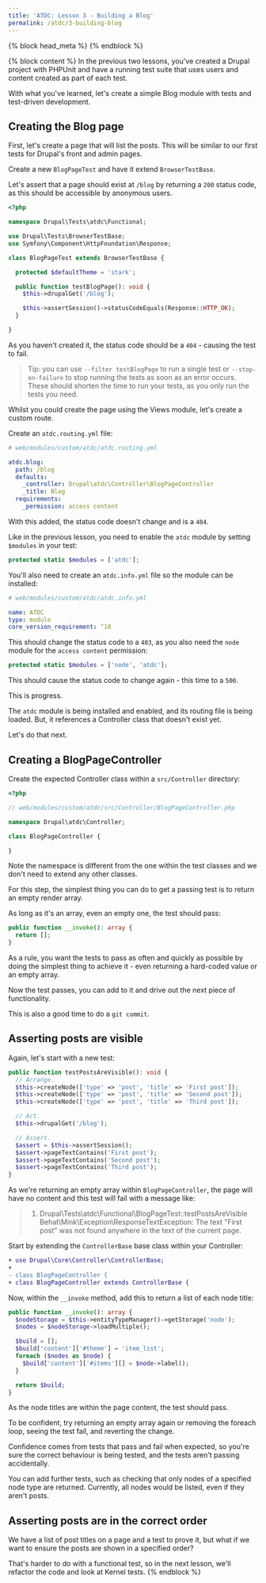 ```yaml
---
title: 'ATDC: Lesson 3 - Building a Blog'
permalink: /atdc/3-building-blog
---
```


{% block head_meta %}
<meta name="robots" content="noindex">
{% endblock %}

{% block content %}
In the previous two lessons, you've created a Drupal project with PHPUnit and have a running test suite that uses users and content created as part of each test.

With what you've learned, let's create a simple Blog module with tests and test-driven development.

## Creating the Blog page

First, let's create a page that will list the posts. This will be similar to our first tests for Drupal's front and admin pages.

Create a new `BlogPageTest` and have it extend `BrowserTestBase`.

Let's assert that a page should exist at `/blog` by returning a `200` status code, as this should be accessible by anonymous users.

```php
<?php

namespace Drupal\Tests\atdc\Functional;

use Drupal\Tests\BrowserTestBase;
use Symfony\Component\HttpFoundation\Response;

class BlogPageTest extends BrowserTestBase {

  protected $defaultTheme = 'stark';

  public function testBlogPage(): void {
    $this->drupalGet('/blog');

    $this->assertSession()->statusCodeEquals(Response::HTTP_OK);
  }

}
```

As you haven't created it, the status code should be a `404` - causing the test to fail.

> Tip: you can use `--filter testBlogPage` to run a single test or `--stop-on-failure` to stop running the tests as soon as an error occurs. These should shorten the time to run your tests, as you only run the tests you need.

Whilst you could create the page using the Views module, let's create a custom route.

Create an `atdc.routing.yml` file:

```yaml
# web/modules/custom/atdc/atdc.routing.yml

atdc.blog:
  path: /blog
  defaults:
    _controller: Drupal\atdc\Controller\BlogPageController
    _title: Blog
  requirements:
    _permission: access content
```

With this added, the status code doesn't change and is a `404`.

Like in the previous lesson, you need to enable the `atdc` module by setting `$modules` in your test:

```php
protected static $modules = ['atdc'];
```

You'll also need to create an `atdc.info.yml` file so the module can be installed:

```yaml
# web/modules/custom/atdc/atdc.info.yml

name: ATDC
type: module
core_version_requirement: ^10
```

This should change the status code to a `403`, as you also need the `node` module for the `access content` permission:

```php
protected static $modules = ['node', 'atdc'];
```

This should cause the status code to change again - this time to a `500`.

This is progress.

The `atdc` module is being installed and enabled, and its routing file is being loaded. But, it references a Controller class that doesn't exist yet.

Let's do that next.

## Creating a BlogPageController

Create the expected Controller class within a `src/Controller` directory:

```php
<?php

// web/modules/custom/atdc/src/Controller/BlogPageController.php

namespace Drupal\atdc\Controller;

class BlogPageController {

}
```

Note the namespace is different from the one within the test classes and we don't need to extend any other classes.

For this step, the simplest thing you can do to get a passing test is to return an empty render array.

As long as it's an array, even an empty one, the test should pass:

```php
public function __invoke(): array {
  return [];
}
```

As a rule, you want the tests to pass as often and quickly as possible by doing the simplest thing to achieve it - even returning a hard-coded value or an empty array.

Now the test passes, you can add to it and drive out the next piece of functionality.

This is also a good time to do a `git commit`.

## Asserting posts are visible

Again, let's start with a new test:

```php
public function testPostsAreVisible(): void {
  // Arrange.
  $this->createNode(['type' => 'post', 'title' => 'First post']);
  $this->createNode(['type' => 'post', 'title' => 'Second post']);
  $this->createNode(['type' => 'post', 'title' => 'Third post']);

  // Act.
  $this->drupalGet('/blog');

  // Assert.
  $assert = $this->assertSession();
  $assert->pageTextContains('First post');
  $assert->pageTextContains('Second post');
  $assert->pageTextContains('Third post');
}
```

As we're returning an empty array within `BlogPageController`, the page will have no content and this test will fail with a message like:

> 1) Drupal\Tests\atdc\Functional\BlogPageTest::testPostsAreVisible
> Behat\Mink\Exception\ResponseTextException: The text "First post" was not found anywhere in the text of the current page.

Start by extending the `ControllerBase` base class within your Controller:

```diff
+ use Drupal\Core\Controller\ControllerBase;
+
- class BlogPageController {
+ class BlogPageController extends ControllerBase {
```

Now, within the `__invoke` method, add this to return a list of each node title:

```php
public function __invoke(): array {
  $nodeStorage = $this->entityTypeManager()->getStorage('node');
  $nodes = $nodeStorage->loadMultiple();

  $build = [];
  $build['content']['#theme'] = 'item_list';
  foreach ($nodes as $node) {
    $build['content']['#items'][] = $node->label();
  }

  return $build;
}
```

As the node titles are within the page content, the test should pass.

To be confident, try returning an empty array again or removing the foreach loop, seeing the test fail, and reverting the change.

Confidence comes from tests that pass and fail when expected, so you're sure the correct behaviour is being tested, and the tests aren't passing accidentally.

You can add further tests, such as checking that only nodes of a specified node type are returned. Currently, all nodes would be listed, even if they aren't posts.

## Asserting posts are in the correct order

We have a list of post titles on a page and a test to prove it, but what if we want to ensure the posts are shown in a specified order?

That's harder to do with a functional test, so in the next lesson, we'll refactor the code and look at Kernel tests.
{% endblock %}
